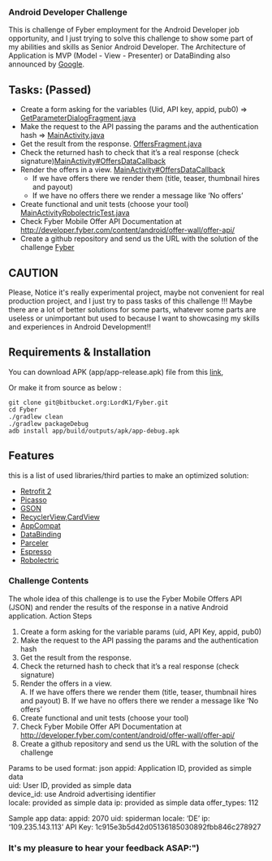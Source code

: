 ### Android Developer Challenge
This is challenge of Fyber employment for the Android Developer job opportunity, and I just trying to solve this challenge to show some part of my abilities and skills as Senior Android Developer.
The Architecture of Application is MVP (Model - View - Presenter) or DataBinding also announced by [Google](https://developer.android.com/topic/libraries/data-binding/index.html).


## Tasks: (Passed)
* Create a form asking for the variables (Uid, API key, appid, pub0) => [GetParameterDialogFragment.java](./app/src/main/java/com/k1/fyber/GetParameterDialogFragment.java)
* Make the request to the API passing the params and the authentication hash => [MainActivity.java](./app/src/main/java/com/k1/fyber/MainActivity.java#get)
* Get the result from the response. [OffersFragment.java](./app/src/main/java/com/k1/fyber/OffersFragment.java)
* Check the returned hash to check that it’s a real response (check signature)[MainActivity#OffersDataCallback](./app/src/main/java/com/k1/fyber/OffersFragment.java#OffersDataCallback)
* Render the offers in a view. [MainActivity#OffersDataCallback](./app/src/main/java/com/k1/fyber/OffersFragment.java#OffersDataCallback)
    - If we have offers there we render them (title, teaser, thumbnail hires and payout) 
    - If we have no offers there we render a message like ‘No offers’
* Create functional and unit tests (choose your tool) [MainActivityRobolectricTest.java](./app/src/test/java/com/k1/fyber/MainActivityRobolectricTest.java)
* Check Fyber Mobile Offer API Documentation at http://developer.fyber.com/content/android/offer-wall/offer-api/ 
* Create a github repository and send us the URL with the solution of the challenge [Fyber](https://github.com/LordK1/Fyber) 

## CAUTION
Please, Notice it's really experimental project, maybe not convenient for real production project, and I just try to pass tasks of this challenge !!!
Maybe there are a lot of better solutions for some parts, whatever some parts are useless or unimportant but used to because I want to showcasing my skills and experiences in Android Development!!
  
 


## Requirements & Installation
You can download APK (app/app-release.apk) file from this [link](./app/app-release.apk),
 
Or make it from source as below :

    git clone git@bitbucket.org:LordK1/Fyber.git 
    cd Fyber
    ./gradlew clean
    ./gradlew packageDebug
    adb install app/build/outputs/apk/app-debug.apk
    
## Features
this is a list of used libraries/third parties to make an optimized solution:

- [Retrofit 2](http://square.github.io/retrofit/)
- [Picasso](http://square.github.io/picasso/)
- [GSON](https://github.com/google/gson)
- [RecyclerView,CardView](https://developer.android.com/training/material/lists-cards.html)
- [AppCompat](https://developer.android.com/topic/libraries/support-library/features.html)
- [DataBinding](https://developer.android.com/topic/libraries/data-binding/index.html)
- [Parceler](https://github.com/johncarl81/parceler)
- [Espresso](https://google.github.io/android-testing-support-library/docs/espresso/)
- [Robolectric](http://robolectric.org/)
 
 
### Challenge Contents 
The whole idea of this challenge is to use the Fyber Mobile Offers API (JSON) and render the results of the response in a native Android application. 
Action Steps 

1. Create a form asking for the variable params (uid, API Key, appid, pub0) 
2. Make the request to the API passing the params and the authentication hash  
3. Get the result from the response. 
4. Check the returned hash to check that it’s a real response (check signature) 
5. Render the offers in a view.  
    A. If we have offers there we render them (title, teaser, thumbnail hires and payout) 
    B. If we have no offers there we render a message like ‘No offers’  
6. Create functional and unit tests (choose your tool) 
7. Check Fyber Mobile Offer API Documentation at http://developer.fyber.com/content/android/offer-wall/offer-api/ 
8. Create a github repository and send us the URL with the solution of the challenge 
 
Params to be used 
format: json 
appid: Application ID, provided as simple data   
uid: User ID, provided as simple data   
device_id: use Android advertising identifier   
locale: provided as simple data 
ip: provided as simple data 
offer_types: 112 
 
Sample app data:
appid: 2070 
uid: spiderman 
locale: ‘DE’ 
ip: ‘109.235.143.113’ 
API Key: 1c915e3b5d42d05136185030892fbb846c278927

### It's my pleasure to hear your feedback ASAP:")


